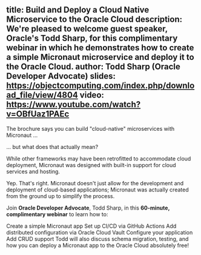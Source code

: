 title: Build and Deploy a Cloud Native Microservice to the Oracle Cloud
description: We're pleased to welcome guest speaker, Oracle's Todd Sharp, for this complimentary webinar in which he demonstrates how to create a simple Micronaut microservice and deploy it to the Oracle Cloud.
author: Todd Sharp (Oracle Developer Advocate)
slides: https://objectcomputing.com/index.php/download_file/view/4804
video: https://www.youtube.com/watch?v=OBfUaz1PAEc            
---
The brochure says you can build "cloud-native" microservices with Micronaut ...

... but what does that actually mean?

While other frameworks may have been retrofitted to accommodate cloud deployment, Micronaut was designed with built-in support for cloud services and hosting.

Yep. That's right. Micronaut doesn't just allow for the development and deployment of cloud-based applications; Micronaut was actually created from the ground up to simplify the process.

Join **Oracle Developer Advocate**, Todd Sharp, in this **60-minute, complimentary webinar** to learn how to:

Create a simple Micronaut app
Set up CI/CD via GitHub Actions
Add distributed configuration via Oracle Cloud Vault
Configure your application
Add CRUD support
Todd will also discuss schema migration, testing, and how you can deploy a Micronaut app to the Oracle Cloud absolutely free!